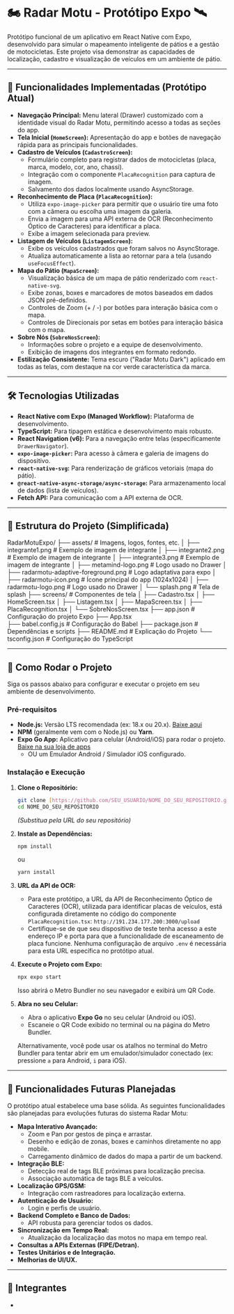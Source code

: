 # 🏍️ Radar Motu - Protótipo Expo 🛰️

Protótipo funcional de um aplicativo em React Native com Expo, desenvolvido para simular o mapeamento inteligente de pátios e a gestão de motocicletas. Este projeto visa demonstrar as capacidades de localização, cadastro e visualização de veículos em um ambiente de pátio.

---

## 📍 Funcionalidades Implementadas (Protótipo Atual)

* **Navegação Principal:** Menu lateral (Drawer) customizado com a identidade visual do Radar Motu, permitindo acesso a todas as seções do app.
* **Tela Inicial (`HomeScreen`):** Apresentação do app e botões de navegação rápida para as principais funcionalidades.
* **Cadastro de Veículos (`CadastroScreen`):**
    * Formulário completo para registrar dados de motocicletas (placa, marca, modelo, cor, ano, chassi).
    * Integração com o componente `PlacaRecognition` para captura de imagem.
    * Salvamento dos dados localmente usando AsyncStorage.
* **Reconhecimento de Placa (`PlacaRecognition`):**
    * Utiliza `expo-image-picker` para permitir que o usuário tire uma foto com a câmera ou escolha uma imagem da galeria.
    * Envia a imagem para uma API externa de OCR (Reconhecimento Óptico de Caracteres) para identificar a placa.
    * Exibe a imagem selecionada para preview.
* **Listagem de Veículos (`ListagemScreen`):**
    * Exibe os veículos cadastrados que foram salvos no AsyncStorage.
    * Atualiza automaticamente a lista ao retornar para a tela (usando `useFocusEffect`).
* **Mapa do Pátio (`MapaScreen`):**
    * Visualização básica de um mapa de pátio renderizado com `react-native-svg`.
    * Exibe zonas, boxes e marcadores de motos baseados em dados JSON pré-definidos.
    * Controles de Zoom (+ / -) por botões para interação básica com o mapa.
    * Controles de Direcionais por setas em botões para interação básica com o mapa.
* **Sobre Nós (`SobreNosScreen`):**
    * Informações sobre o projeto e a equipe de desenvolvimento.
    * Exibição de imagens dos integrantes em formato redondo.
* **Estilização Consistente:** Tema escuro ("Radar Motu Dark") aplicado em todas as telas, com destaque na cor verde característica da marca.

---

## 🛠️ Tecnologias Utilizadas

* **React Native com Expo (Managed Workflow):** Plataforma de desenvolvimento.
* **TypeScript:** Para tipagem estática e desenvolvimento mais robusto.
* **React Navigation (v6):** Para a navegação entre telas (especificamente `DrawerNavigator`).
* **`expo-image-picker`:** Para acesso à câmera e galeria de imagens do dispositivo.
* **`react-native-svg`:** Para renderização de gráficos vetoriais (mapa do pátio).
* **`@react-native-async-storage/async-storage`:** Para armazenamento local de dados (lista de veículos).
* **Fetch API:** Para comunicação com a API externa de OCR.

---

## 📂 Estrutura do Projeto (Simplificada)

RadarMotuExpo/
├── assets/                 # Imagens, logos, fontes, etc.
│   ├── integrante1.png     # Exemplo de imagem de integrante
│   ├── integrante2.png     # Exemplo de imagem de integrante
│   ├── integrante3.png     # Exemplo de imagem de integrante
│   ├── metamind-logo.png   # Logo usado no Drawer
│   ├── radarmotu-adaptive-foreground.png  # Logo adaptativa para expo
│   ├── radarmotu-icon.png  # Ícone principal do app (1024x1024) 
│   ├── radarmotu-logo.png  # Logo usado no Drawer
│   └── splash.png          # Tela de splash
├── screens/                # Componentes de tela
│   ├── Cadastro.tsx
│   ├── HomeScreen.tsx
│   ├── Listagem.tsx
│   ├── MapaScreen.tsx
│   ├── PlacaRecognition.tsx
│   └── SobreNosScreen.tsx
├── app.json                # Configuração do projeto Expo
├── App.tsx                
├── babel.config.js         # Configuração do Babel
├── package.json            # Dependências e scripts
├── README.md               # Explicação do Projeto
└── tsconfig.json           # Configuração do TypeScript


---

## 🚀 Como Rodar o Projeto

Siga os passos abaixo para configurar e executar o projeto em seu ambiente de desenvolvimento.

### Pré-requisitos

* **Node.js:** Versão LTS recomendada (ex: 18.x ou 20.x). [Baixe aqui](https://nodejs.org/)
* **NPM** (geralmente vem com o Node.js) ou **Yarn**.
* **Expo Go App:** Aplicativo para celular (Android/iOS) para rodar o projeto. [Baixe na sua loja de apps](https://expo.dev/go)
    * OU um Emulador Android / Simulador iOS configurado.

### Instalação e Execução

1.  **Clone o Repositório:**
    ```bash
    git clone [https://github.com/SEU_USUARIO/NOME_DO_SEU_REPOSITORIO.git](https://github.com/SEU_USUARIO/NOME_DO_SEU_REPOSITORIO.git)
    cd NOME_DO_SEU_REPOSITORIO 
    ```
    *(Substitua pela URL do seu repositório)*

2.  **Instale as Dependências:**
    ```bash
    npm install
    ```
    ou
    ```bash
    yarn install
    ```

3.  **URL da API de OCR:**
    * Para este protótipo, a URL da API de Reconhecimento Óptico de Caracteres (OCR), utilizada para identificar placas de veículos, está configurada diretamente no código do componente `PlacaRecognition.tsx`:
      `http://191.234.177.200:3000/upload`
    * Certifique-se de que seu dispositivo de teste tenha acesso a este endereço IP e porta para que a funcionalidade de escaneamento de placa funcione. Nenhuma configuração de arquivo `.env` é necessária para esta URL específica no protótipo atual.

4.  **Execute o Projeto com Expo:**
    ```bash
    npx expo start
    ```
    Isso abrirá o Metro Bundler no seu navegador e exibirá um QR Code.

5.  **Abra no seu Celular:**
    * Abra o aplicativo **Expo Go** no seu celular (Android ou iOS).
    * Escaneie o QR Code exibido no terminal ou na página do Metro Bundler.

    Alternativamente, você pode usar os atalhos no terminal do Metro Bundler para tentar abrir em um emulador/simulador conectado (ex: pressione `a` para Android, `i` para iOS).

---

## 🔮 Funcionalidades Futuras Planejadas

O protótipo atual estabelece uma base sólida. As seguintes funcionalidades são planejadas para evoluções futuras do sistema Radar Motu:

* **Mapa Interativo Avançado:**
    * Zoom e Pan por gestos de pinça e arrastar.
    * Desenho e edição de zonas, boxes e caminhos diretamente no app mobile.
    * Carregamento dinâmico de dados do mapa a partir de um backend.
* **Integração BLE:**
    * Detecção real de tags BLE próximas para localização precisa.
    * Associação automática de tags BLE a veículos.
* **Localização GPS/GSM:**
    * Integração com rastreadores para localização externa.
* **Autenticação de Usuário:**
    * Login e perfis de usuário.
* **Backend Completo e Banco de Dados:**
    * API robusta para gerenciar todos os dados.
* **Sincronização em Tempo Real:**
    * Atualização da localização das motos no mapa em tempo real.
* **Consultas a APIs Externas (FIPE/Detran).**
* **Testes Unitários e de Integração.**
* **Melhorias de UI/UX.**

---

## 👥 Integrantes

* 